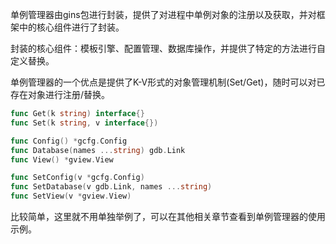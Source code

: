 单例管理器由gins包进行封装，提供了对进程中单例对象的注册以及获取，并对框架中的核心组件进行了封装。

封装的核心组件：模板引擎、配置管理、数据库操作，并提供了特定的方法进行自定义替换。

单例管理器的一个优点是提供了K-V形式的对象管理机制(Set/Get)，随时可以对已存在对象进行注册/替换。

```go
func Get(k string) interface{}
func Set(k string, v interface{})

func Config() *gcfg.Config
func Database(names ...string) gdb.Link
func View() *gview.View

func SetConfig(v *gcfg.Config)
func SetDatabase(v gdb.Link, names ...string)
func SetView(v *gview.View)
```

比较简单，这里就不用单独举例了，可以在其他相关章节查看到单例管理器的使用示例。

